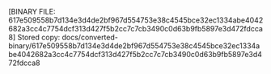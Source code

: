[BINARY FILE: 617e509558b7d134e3d4de2bf967d554753e38c4545bce32ec1334abe4042682a3cc4c7754dcf313d427f5b2cc7c7cb3490c0d63b9fb5897e3d472fdcca8]
Stored copy: docs/converted-binary/617e509558b7d134e3d4de2bf967d554753e38c4545bce32ec1334abe4042682a3cc4c7754dcf313d427f5b2cc7c7cb3490c0d63b9fb5897e3d472fdcca8
